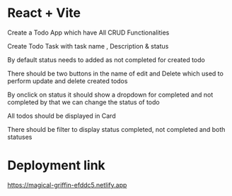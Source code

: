 # React + Vite

Create a Todo App which have All CRUD Functionalities

Create Todo Task with task name , Description & status 

By default status needs to added as not completed for created todo

There should be two buttons in the name of edit and Delete which used to perform update and delete created todos

By onclick on status it should show a dropdown for completed and not completed by that we can change the status of todo

All todos should be displayed in Card

There should be filter to display status completed, not completed and both statuses

# Deployment link

https://magical-griffin-efddc5.netlify.app
